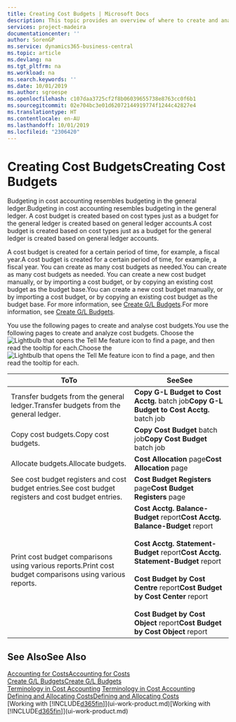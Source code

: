 ```yaml
---
title: Creating Cost Budgets | Microsoft Docs
description: This topic provides an overview of where to create and analyse cost budgets.
services: project-madeira
documentationcenter: ''
author: SorenGP
ms.service: dynamics365-business-central
ms.topic: article
ms.devlang: na
ms.tgt_pltfrm: na
ms.workload: na
ms.search.keywords: ''
ms.date: 10/01/2019
ms.author: sgroespe
ms.openlocfilehash: c107daa3725cf2f8b06039655738e8763cc0f6b1
ms.sourcegitcommit: 02e704bc3e01d62072144919774f1244c42827e4
ms.translationtype: HT
ms.contentlocale: en-AU
ms.lasthandoff: 10/01/2019
ms.locfileid: "2306420"
---
```

# <a name="creating-cost-budgets"></a><span data-ttu-id="79c1f-103">Creating Cost Budgets</span><span class="sxs-lookup"><span data-stu-id="79c1f-103">Creating Cost Budgets</span></span>
<span data-ttu-id="79c1f-104">Budgeting in cost accounting resembles budgeting in the general ledger.</span><span class="sxs-lookup"><span data-stu-id="79c1f-104">Budgeting in cost accounting resembles budgeting in the general ledger.</span></span> <span data-ttu-id="79c1f-105">A cost budget is created based on cost types just as a budget for the general ledger is created based on general ledger accounts.</span><span class="sxs-lookup"><span data-stu-id="79c1f-105">A cost budget is created based on cost types just as a budget for the general ledger is created based on general ledger accounts.</span></span>  

<span data-ttu-id="79c1f-106">A cost budget is created for a certain period of time, for example, a fiscal year.</span><span class="sxs-lookup"><span data-stu-id="79c1f-106">A cost budget is created for a certain period of time, for example, a fiscal year.</span></span> <span data-ttu-id="79c1f-107">You can create as many cost budgets as needed.</span><span class="sxs-lookup"><span data-stu-id="79c1f-107">You can create as many cost budgets as needed.</span></span> <span data-ttu-id="79c1f-108">You can create a new cost budget manually, or by importing a cost budget, or by copying an existing cost budget as the budget base.</span><span class="sxs-lookup"><span data-stu-id="79c1f-108">You can create a new cost budget manually, or by importing a cost budget, or by copying an existing cost budget as the budget base.</span></span> <span data-ttu-id="79c1f-109">For more information, see [Create G/L Budgets](finance-how-create-budgets.md).</span><span class="sxs-lookup"><span data-stu-id="79c1f-109">For more information, see [Create G/L Budgets](finance-how-create-budgets.md).</span></span>

<span data-ttu-id="79c1f-110">You use the following pages to create and analyse cost budgets.</span><span class="sxs-lookup"><span data-stu-id="79c1f-110">You use the following pages to create and analyze cost budgets.</span></span> <span data-ttu-id="79c1f-111">Choose the ![Lightbulb that opens the Tell Me feature](media/ui-search/search_small.png "Tell me what you want to do") icon to find a page, and then read the tooltip for each.</span><span class="sxs-lookup"><span data-stu-id="79c1f-111">Choose the ![Lightbulb that opens the Tell Me feature](media/ui-search/search_small.png "Tell me what you want to do") icon to find a page, and then read the tooltip for each.</span></span>

|<span data-ttu-id="79c1f-112">To</span><span class="sxs-lookup"><span data-stu-id="79c1f-112">To</span></span>|<span data-ttu-id="79c1f-113">See</span><span class="sxs-lookup"><span data-stu-id="79c1f-113">See</span></span>|  
|--------|---------|  
|<span data-ttu-id="79c1f-114">Transfer budgets from the general ledger.</span><span class="sxs-lookup"><span data-stu-id="79c1f-114">Transfer budgets from the general ledger.</span></span>|<span data-ttu-id="79c1f-115">**Copy G-L Budget to Cost Acctg.** batch job</span><span class="sxs-lookup"><span data-stu-id="79c1f-115">**Copy G-L Budget to Cost Acctg.** batch job</span></span>|  
|<span data-ttu-id="79c1f-116">Copy cost budgets.</span><span class="sxs-lookup"><span data-stu-id="79c1f-116">Copy cost budgets.</span></span>|<span data-ttu-id="79c1f-117">**Copy Cost Budget** batch job</span><span class="sxs-lookup"><span data-stu-id="79c1f-117">**Copy Cost Budget** batch job</span></span>|  
|<span data-ttu-id="79c1f-118">Allocate budgets.</span><span class="sxs-lookup"><span data-stu-id="79c1f-118">Allocate budgets.</span></span>|<span data-ttu-id="79c1f-119">**Cost Allocation** page</span><span class="sxs-lookup"><span data-stu-id="79c1f-119">**Cost Allocation** page</span></span>|  
|<span data-ttu-id="79c1f-120">See cost budget registers and cost budget entries.</span><span class="sxs-lookup"><span data-stu-id="79c1f-120">See cost budget registers and cost budget entries.</span></span>|<span data-ttu-id="79c1f-121">**Cost Budget Registers** page</span><span class="sxs-lookup"><span data-stu-id="79c1f-121">**Cost Budget Registers** page</span></span>|  
|<span data-ttu-id="79c1f-122">Print cost budget comparisons using various reports.</span><span class="sxs-lookup"><span data-stu-id="79c1f-122">Print cost budget comparisons using various reports.</span></span>|<span data-ttu-id="79c1f-123">**Cost Acctg. Balance-Budget** report</span><span class="sxs-lookup"><span data-stu-id="79c1f-123">**Cost Acctg. Balance-Budget** report</span></span><br /><br /> <span data-ttu-id="79c1f-124">**Cost Acctg. Statement-Budget** report</span><span class="sxs-lookup"><span data-stu-id="79c1f-124">**Cost Acctg. Statement-Budget** report</span></span><br /><br /> <span data-ttu-id="79c1f-125">**Cost Budget by Cost Centre** report</span><span class="sxs-lookup"><span data-stu-id="79c1f-125">**Cost Budget by Cost Center** report</span></span><br /><br /> <span data-ttu-id="79c1f-126">**Cost Budget by Cost Object** report</span><span class="sxs-lookup"><span data-stu-id="79c1f-126">**Cost Budget by Cost Object** report</span></span>|  

## <a name="see-also"></a><span data-ttu-id="79c1f-127">See Also</span><span class="sxs-lookup"><span data-stu-id="79c1f-127">See Also</span></span>  
[<span data-ttu-id="79c1f-128">Accounting for Costs</span><span class="sxs-lookup"><span data-stu-id="79c1f-128">Accounting for Costs</span></span>](finance-manage-cost-accounting.md)  
[<span data-ttu-id="79c1f-129">Create G/L Budgets</span><span class="sxs-lookup"><span data-stu-id="79c1f-129">Create G/L Budgets</span></span>](finance-how-create-budgets.md)  
<span data-ttu-id="79c1f-130">[Terminology in Cost Accounting](finance-terminology-in-cost-accounting.md) </span><span class="sxs-lookup"><span data-stu-id="79c1f-130">[Terminology in Cost Accounting](finance-terminology-in-cost-accounting.md) </span></span>  
[<span data-ttu-id="79c1f-131">Defining and Allocating Costs</span><span class="sxs-lookup"><span data-stu-id="79c1f-131">Defining and Allocating Costs</span></span>](finance-define-and-allocate-costs.md)  
<span data-ttu-id="79c1f-132">[Working with [!INCLUDE[d365fin](includes/d365fin_md.md)]](ui-work-product.md)</span><span class="sxs-lookup"><span data-stu-id="79c1f-132">[Working with [!INCLUDE[d365fin](includes/d365fin_md.md)]](ui-work-product.md)</span></span>
